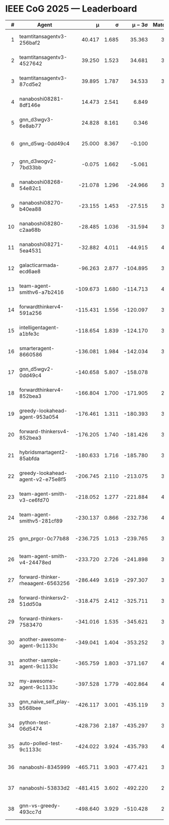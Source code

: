 # IEEE CoG 2025 — Leaderboard

| # | Agent | μ | σ | μ − 3σ | Matches | Updated |
|---:|---|---:|---:|---:|---:|---|
| 1 | teamtitansagentv3-256baf2 | 40.417 | 1.685 | 35.363 | 3840 | 2025-08-29 14:36 |
| 2 | teamtitansagentv3-4527642 | 39.250 | 1.523 | 34.681 | 3940 | 2025-08-29 14:36 |
| 3 | teamtitansagentv3-87cd5e2 | 39.895 | 1.787 | 34.533 | 3600 | 2025-08-29 14:36 |
| 4 | nanaboshi08281-8df146e | 14.473 | 2.541 | 6.849 | 126 | 2025-08-29 14:36 |
| 5 | gnn_d3wgv3-6e8ab77 | 24.828 | 8.161 | 0.346 | 118 | 2025-08-29 14:36 |
| 6 | gnn_d5wg-0dd49c4 | 25.000 | 8.367 | -0.100 | 80 | 2025-08-29 14:36 |
| 7 | gnn_d3wogv2-7bd33bb | -0.075 | 1.662 | -5.061 | 164 | 2025-08-29 14:36 |
| 8 | nanaboshi08268-54e82c1 | -21.078 | 1.296 | -24.966 | 3780 | 2025-08-29 14:36 |
| 9 | nanaboshi08270-b40ea88 | -23.155 | 1.453 | -27.515 | 3960 | 2025-08-29 14:36 |
| 10 | nanaboshi08280-c2aa68b | -28.485 | 1.036 | -31.594 | 3360 | 2025-08-29 14:36 |
| 11 | nanaboshi08271-5ea4531 | -32.882 | 4.011 | -44.915 | 4240 | 2025-08-29 14:36 |
| 12 | galacticarmada-ecd6ae8 | -96.263 | 2.877 | -104.895 | 3960 | 2025-08-29 14:36 |
| 13 | team-agent-smithv6-a7b2416 | -109.673 | 1.680 | -114.713 | 4020 | 2025-08-29 14:36 |
| 14 | forwardthinkerv4-591a256 | -115.431 | 1.556 | -120.097 | 3298 | 2025-08-29 14:36 |
| 15 | intelligentagent-a1bfe3c | -118.654 | 1.839 | -124.170 | 3549 | 2025-08-29 14:36 |
| 16 | smarteragent-8660586 | -136.081 | 1.984 | -142.034 | 3144 | 2025-08-29 14:36 |
| 17 | gnn_d5wgv2-0dd49c4 | -140.658 | 5.807 | -158.078 | 120 | 2025-08-29 14:36 |
| 18 | forwardthinkerv4-852bea3 | -166.804 | 1.700 | -171.905 | 2859 | 2025-08-29 14:36 |
| 19 | greedy-lookahead-agent-953a054 | -176.461 | 1.311 | -180.393 | 3534 | 2025-08-29 14:36 |
| 20 | forward-thinkersv4-852bea3 | -176.205 | 1.740 | -181.426 | 3017 | 2025-08-29 14:36 |
| 21 | hybridsmartagent2-85abfda | -180.633 | 1.716 | -185.780 | 3425 | 2025-08-29 14:36 |
| 22 | greedy-lookahead-agent-v2-e75e8f5 | -206.745 | 2.110 | -213.075 | 3686 | 2025-08-29 14:36 |
| 23 | team-agent-smith-v3-ce6fd70 | -218.052 | 1.277 | -221.884 | 4298 | 2025-08-29 14:36 |
| 24 | team-agent-smithv5-281cf89 | -230.137 | 0.866 | -232.736 | 4000 | 2025-08-29 14:36 |
| 25 | gnn_prgcr-0c77b88 | -236.725 | 1.013 | -239.765 | 3590 | 2025-08-29 14:36 |
| 26 | team-agent-smith-v4-24478ed | -233.720 | 2.726 | -241.898 | 3498 | 2025-08-29 14:36 |
| 27 | forward-thinker-rheaagent-6563256 | -286.449 | 3.619 | -297.307 | 3322 | 2025-08-29 14:36 |
| 28 | forward-thinkersv2-51dd50a | -318.475 | 2.412 | -325.711 | 3642 | 2025-08-29 14:36 |
| 29 | forward-thinkers-7583470 | -341.016 | 1.535 | -345.621 | 3760 | 2025-08-29 14:36 |
| 30 | another-awesome-agent-9c1133c | -349.041 | 1.404 | -353.252 | 3460 | 2025-08-29 14:36 |
| 31 | another-sample-agent-9c1133c | -365.759 | 1.803 | -371.167 | 4040 | 2025-08-29 14:36 |
| 32 | my-awesome-agent-9c1133c | -397.528 | 1.779 | -402.864 | 4100 | 2025-08-29 14:36 |
| 33 | gnn_naive_self_play-b568bee | -426.117 | 3.001 | -435.119 | 3280 | 2025-08-29 14:36 |
| 34 | python-test-06d5474 | -428.736 | 2.187 | -435.297 | 3350 | 2025-08-29 14:36 |
| 35 | auto-polled-test-9c1133c | -424.022 | 3.924 | -435.793 | 4000 | 2025-08-29 14:36 |
| 36 | nanaboshi-8345999 | -465.711 | 3.903 | -477.421 | 3140 | 2025-08-29 14:36 |
| 37 | nanaboshi-53833d2 | -481.415 | 3.602 | -492.220 | 2880 | 2025-08-29 14:36 |
| 38 | gnn-vs-greedy-493cc7d | -498.640 | 3.929 | -510.428 | 2960 | 2025-08-29 14:36 |
